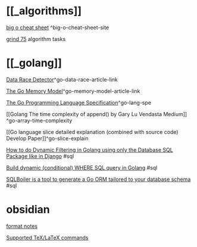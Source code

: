 # [[_algorithms]]
[big o cheat sheet](https://www.bigocheatsheet.com/) ^big-o-cheat-sheet-site

[grind 75](https://www.techinterviewhandbook.org/grind75?hours=7&weeks=21) algorithm tasks

# [[_golang]]

[Data Race Detector](https://go.dev/doc/articles/race_detector)^go-data-race-article-link

[The Go Memory Model](https://go.dev/ref/mem)^go-memory-model-article-link

[The Go Programming Language Specification](https://go.dev/ref/spec)^go-lang-spe

[[Golang The time complexity of append()  by Gary Lu  Vendasta  Medium]]  ^go-array-time-complexity

[[Go language slice detailed explanation (combined with source code)  Develop Paper]]^go-slice-explain

[How to do Dynamic Filtering in Golang using only the Database SQL Package like in Django](https://bartlomiejmika.com/post/2021/how-to-do-dynamic-filtering-in-golang-using-only-the-database-sql-package-like-in-django) #sql

[Build dynamic (conditional) WHERE SQL query in Golang](https://stackoverflow.com/questions/52327710/build-dynamic-conditional-where-sql-query-in-golang) #sql

[SQLBoiler is a tool to generate a Go ORM tailored to your database schema](https://github.com/volatiletech/sqlboiler) #sql

# obsidian
[format notes](https://help.obsidian.md/How+to/Format+your+notes)

[Supported TeX/LaTeX commands](http://docs.mathjax.org/en/latest/input/tex/macros/index.html?highlight=alpha)


